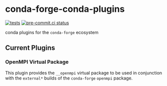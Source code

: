 # conda-forge-conda-plugins
[![tests](https://github.com/regro/conda-forge-conda-plugins/actions/workflows/tests.yml/badge.svg)](https://github.com/regro/conda-forge-conda-plugins/actions/workflows/tests.yml) [![pre-commit.ci status](https://results.pre-commit.ci/badge/github/regro/conda-forge-conda-plugins/main.svg)](https://results.pre-commit.ci/latest/github/regro/conda-forge-conda-plugins/main)

conda plugins for the `conda-forge` ecosystem

## Current Plugins

### OpenMPI Virtual Package

This plugin provides the `__openmpi` virtual package to be used in conjunction with the `external*` builds of the `conda-forge` `openmpi` package.
